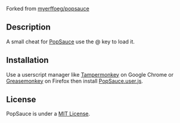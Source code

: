 Forked from [myerffoeg/popsauce](https://github.com/myerffoeg/popsauce)

## Description
A small cheat for [PopSauce](http://popsauce.sparklinlabs.com/) use the @ key to load it.

## Installation
Use a userscript manager like [Tampermonkey](https://chrome.google.com/webstore/detail/tampermonkey/dhdgffkkebhmkfjojejmpbldmpobfkfo?hl=en) on Google Chrome or [Greasemonkey](https://upload.wikimedia.org/wikipedia/commons/thumb/f/fc/Greasemonkey.svg/220px-Greasemonkey.svg.png) on Firefox then install [PopSauce.user.js](PopSauce.user.js).

## License
PopSauce is under a [MIT License](LICENSE.md).
